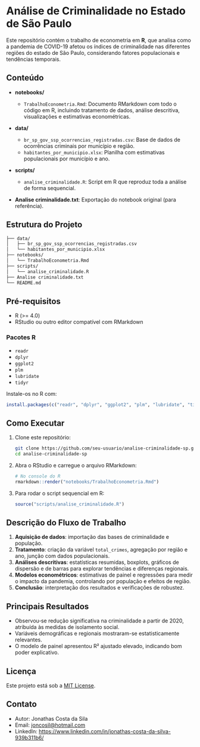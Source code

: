 # Análise de Criminalidade no Estado de São Paulo

Este repositório contém o trabalho de econometria em **R**, que analisa como a pandemia de COVID-19 afetou os índices de criminalidade nas diferentes regiões do estado de São Paulo, considerando fatores populacionais e tendências temporais.

## Conteúdo

* **notebooks/**

  * `TrabalhoEconometria.Rmd`: Documento RMarkdown com todo o código em R, incluindo tratamento de dados, análise descritiva, visualizações e estimativas econométricas.
* **data/**

  * `br_sp_gov_ssp_ocorrencias_registradas.csv`: Base de dados de ocorrências criminais por município e região.
  * `habitantes_por_municipio.xlsx`: Planilha com estimativas populacionais por município e ano.
* **scripts/**

  * `analise_criminalidade.R`: Script em R que reproduz toda a análise de forma sequencial.
* **Analise criminalidade.txt**: Exportação do notebook original (para referência).

## Estrutura do Projeto

```bash
├── data/
│   ├── br_sp_gov_ssp_ocorrencias_registradas.csv
│   └── habitantes_por_municipio.xlsx
├── notebooks/
│   └── TrabalhoEconometria.Rmd
├── scripts/
│   └── analise_criminalidade.R
├── Analise criminalidade.txt
└── README.md
```

## Pré-requisitos

* R (>= 4.0)
* RStudio ou outro editor compatível com RMarkdown

### Pacotes R

* `readr`
* `dplyr`
* `ggplot2`
* `plm`
* `lubridate`
* `tidyr`

Instale-os no R com:

```r
install.packages(c("readr", "dplyr", "ggplot2", "plm", "lubridate", "tidyr"))
```

## Como Executar

1. Clone este repositório:

   ```bash
   git clone https://github.com/seu-usuario/analise-criminalidade-sp.git
   cd analise-criminalidade-sp
   ```
2. Abra o RStudio e carregue o arquivo RMarkdown:

   ```r
   # No console do R
   rmarkdown::render("notebooks/TrabalhoEconometria.Rmd")
   ```
3. Para rodar o script sequencial em R:

   ```r
   source("scripts/analise_criminalidade.R")
   ```

## Descrição do Fluxo de Trabalho

1. **Aquisição de dados**: importação das bases de criminalidade e população.
2. **Tratamento**: criação da variável `total_crimes`, agregação por região e ano, junção com dados populacionais.
3. **Análises descritivas**: estatísticas resumidas, boxplots, gráficos de dispersão e de barras para explorar tendências e diferenças regionais.
4. **Modelos econométricos**: estimativas de painel e regressões para medir o impacto da pandemia, controlando por população e efeitos de região.
5. **Conclusão**: interpretação dos resultados e verificações de robustez.

## Principais Resultados

* Observou‑se redução significativa na criminalidade a partir de 2020, atribuída às medidas de isolamento social.
* Variáveis demográficas e regionais mostraram-se estatisticamente relevantes.
* O modelo de painel apresentou R² ajustado elevado, indicando bom poder explicativo.

## Licença

Este projeto está sob a [MIT License](LICENSE).

## Contato

* Autor: Jonathas Costa da Sila
* Email: joncosil@hotmail.com
* LinkedIn: https://www.linkedin.com/in/jonathas-costa-da-silva-939b311b6/
